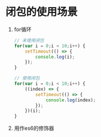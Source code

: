 # 闭包的使用场景

1. for循环

    ```js
    // 未使用闭包
    for(var i = 0;i < 10;i++) {
        setTimeout(() => {
            console.log(i);
        });
    }

    // 使用闭包
    for(var i = 0;i < 10;i++) {
        ((index) => {
            setTimeout(() => {
                console.log(index);
            });
        })(i);
    }
    ```

2. 用作es6的修饰器
